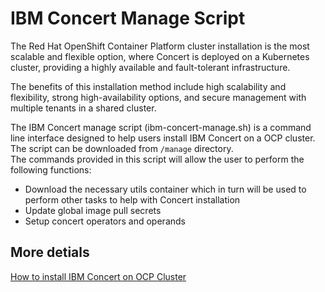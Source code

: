 # IBM  Concert Manage Script

The Red Hat OpenShift Container Platform cluster installation is the most scalable and flexible option, where Concert is deployed on a Kubernetes cluster, providing a highly available and fault-tolerant infrastructure.

The benefits of this installation method include high scalability and flexibility, strong high-availability options, and secure management with multiple tenants in a shared cluster.

The IBM Concert manage script (ibm-concert-manage.sh) is a command line interface designed to help users install IBM Concert on a OCP cluster. The script can be downloaded from `/manage` directory. <br>
The commands provided in this script will allow the user to perform the following functions:
- Download the necessary utils container which in turn will be used to perform other tasks to help with Concert installation
- Update global image pull secrets
- Setup concert operators and operands

## More detials 
[How to install IBM Concert on OCP Cluster](https://www.ibm.com/docs/en/concert?topic=premises-installing-concert-openshift)

